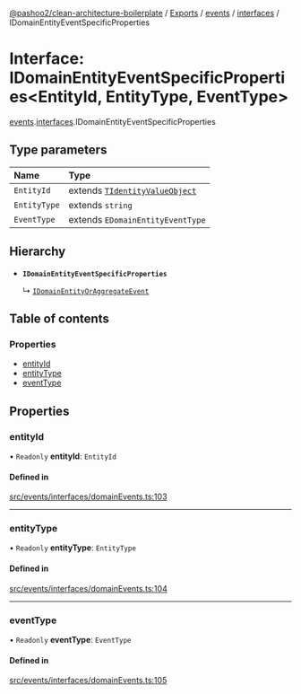 [@pashoo2/clean-architecture-boilerplate](../README.md) / [Exports](../modules.md) / [events](../modules/events.md) / [interfaces](../modules/events.interfaces.md) / IDomainEntityEventSpecificProperties

# Interface: IDomainEntityEventSpecificProperties<EntityId, EntityType, EventType\>

[events](../modules/events.md).[interfaces](../modules/events.interfaces.md).IDomainEntityEventSpecificProperties

## Type parameters

| Name | Type |
| :------ | :------ |
| `EntityId` | extends [`TIdentityValueObject`](../modules/valueobject.interfaces.md#tidentityvalueobject) |
| `EntityType` | extends `string` |
| `EventType` | extends `EDomainEntityEventType` |

## Hierarchy

- **`IDomainEntityEventSpecificProperties`**

  ↳ [`IDomainEntityOrAggregateEvent`](events.interfaces.idomainentityoraggregateevent.md)

## Table of contents

### Properties

- [entityId](events.interfaces.idomainentityeventspecificproperties.md#entityid)
- [entityType](events.interfaces.idomainentityeventspecificproperties.md#entitytype)
- [eventType](events.interfaces.idomainentityeventspecificproperties.md#eventtype)

## Properties

### entityId

• `Readonly` **entityId**: `EntityId`

#### Defined in

[src/events/interfaces/domainEvents.ts:103](https://github.com/pashoo2/clean-architecture-boilerplate/blob/e54a93c/src/events/interfaces/domainEvents.ts#L103)

___

### entityType

• `Readonly` **entityType**: `EntityType`

#### Defined in

[src/events/interfaces/domainEvents.ts:104](https://github.com/pashoo2/clean-architecture-boilerplate/blob/e54a93c/src/events/interfaces/domainEvents.ts#L104)

___

### eventType

• `Readonly` **eventType**: `EventType`

#### Defined in

[src/events/interfaces/domainEvents.ts:105](https://github.com/pashoo2/clean-architecture-boilerplate/blob/e54a93c/src/events/interfaces/domainEvents.ts#L105)
